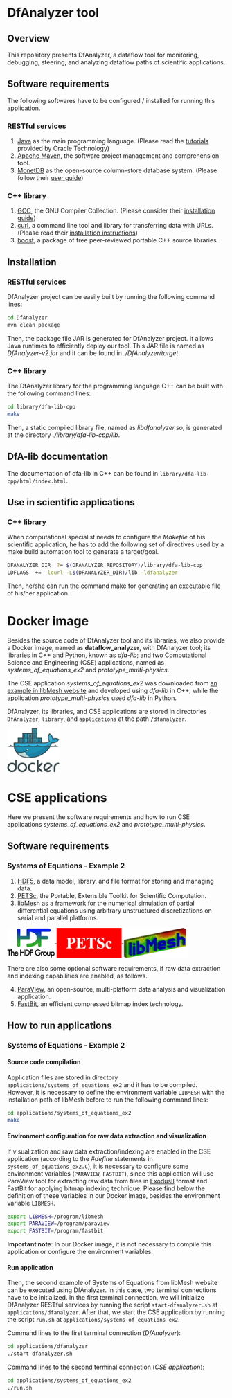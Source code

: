 # DfAnalyzer tool

## Overview

This repository presents DfAnalyzer, a dataflow tool for monitoring, debugging, steering, and analyzing dataflow paths of scientific applications.

## Software requirements

The following softwares have to be configured / installed for running this application.

### RESTful services

1. [Java](https://www.oracle.com/java/index.html) as the main programming language. (Please read the [tutorials](http://www.oracle.com/technetwork/java/javase/downloads/index.html) provided by Oracle Technology)
2. [Apache Maven](https://maven.apache.org/), the software project management and comprehension tool. 
3. [MonetDB](https://www.monetdb.org) as the open-source column-store database system. (Please follow their [user guide](https://www.monetdb.org/Documentation/UserGuide))

### C++ library

1. [GCC](https://gcc.gnu.org/), the GNU Compiler Collection. (Please consider their [installation guide](https://gcc.gnu.org/install/))
2. [curl](https://curl.haxx.se/), a command line tool and library for transferring data with URLs. (Please read their [installation instructions](https://curl.haxx.se/download.html))
3. [boost](https://www.boost.org/), a package of free peer-reviewed portable C++ source libraries.

## Installation

### RESTful services

DfAnalyzer project can be easily built by running the following command lines:

```bash
cd DfAnalyzer
mvn clean package
```

Then, the package file JAR is generated for DfAnalyzer project. It allows Java runtimes to efficiently deploy our tool. This JAR file is named as *DfAnalyzer-v2.jar* and it can be found in *./DfAnalyzer/target*.

### C++ library

The DfAnalyzer library for the programming language C++ can be built with the following command lines:

```bash
cd library/dfa-lib-cpp
make
```

Then, a static compiled library file, named as *libdfanalyzer.so*, is generated at the directory *./library/dfa-lib-cpp/lib*.

## DfA-lib documentation

The documentation of dfa-lib in C++ can be found in `library/dfa-lib-cpp/html/index.html`.

## Use in scientific applications

### C++ library

When computational specialist needs to configure the *Makefile* of his scientific application, he has to add the following set of directives used by a make build automation tool to generate a target/goal.

```bash
DFANALYZER_DIR 	?= $(DFANALYZER_REPOSITORY)/library/dfa-lib-cpp
LDFLAGS  += -lcurl -L$(DFANALYZER_DIR)/lib -ldfanalyzer
```

Then, he/she can run the command make for generating an executable file of his/her application.

# Docker image

Besides the source code of DfAnalyzer tool and its libraries, we also provide a Docker image, named as **dataflow_analyzer**, with DfAnalyzer tool; its libraries in C++ and Python, known as *dfa-lib*; and two Computational Science and Engineering (CSE) applications, named as *systems_of_equations_ex2* and *prototype_multi-physics*. 

The CSE application *systems_of_equations_ex2* was downloaded from [an example in libMesh website](https://libmesh.github.io/examples/systems_of_equations_ex2.html) and developed using *dfa-lib* in C++, while the application *prototype_multi-physics* used *dfa-lib* in Python. 

DfAnalyzer, its libraries, and CSE applications are stored in directories `DfAnalyzer`, `library`, and `applications` at the path `/dfanalyzer`. 

<a href="https://hub.docker.com/r/vitorss/dataflow_analyzer" target="_blank">
    <img src="./img/docker.png" width="120">
</a>

# CSE applications

Here we present the software requirements and how to run CSE applications *systems_of_equations_ex2* and *prototype_multi-physics*.

## Software requirements

### Systems of Equations - Example 2

1. [HDF5](https://support.hdfgroup.org/HDF5/), a data model, library, and file format for storing and managing data.
2. [PETSc](https://www.mcs.anl.gov/petsc/), the Portable, Extensible Toolkit for Scientific Computation.
3. [libMesh](http://libmesh.github.io/) as a framework for the numerical simulation of partial differential equations using arbitrary unstructured discretizations on serial and parallel platforms.

<a href="https://support.hdfgroup.org/HDF5/" target="_blank">
    <img src="./img/hdf5.jpeg" width="110" align="middle">
</a>
<a href="https://www.mcs.anl.gov/petsc/" target="_blank">
    <img src="./img/petsc.png" width="150" align="middle">
</a>
<a href="http://libmesh.github.io/" target="_blank">
    <img src="./img/libmesh.jpeg" width="150" align="middle">
</a>

There are also some optional software requirements, if raw data extraction and indexing capabilities are enabled, as follows.

4. [ParaView](https://www.paraview.org/), an open-source, multi-platform data analysis and visualization application.
5. [FastBit](https://sdm.lbl.gov/fastbit/), an efficient compressed bitmap index technology.

## How to run applications

### Systems of Equations - Example 2

#### Source code compilation

Application files are stored in directory `applications/systems_of_equations_ex2` and it has to be compiled. However, it is necessary to define the environment variable `LIBMESH` with the installation path of libMesh before to run the following command lines:

```bash
cd applications/systems_of_equations_ex2
make
```

#### Environment configuration for raw data extraction and visualization

If visualization and raw data extraction/indexing are enabled in the CSE application (according to the *#define* statements in `systems_of_equations_ex2.C`), it is necessary to configure some environment variables (`PARAVIEW`, `FASTBIT`), since this application will use ParaView tool for extracting raw data from files in [ExodusII](http://prod.sandia.gov/techlib/access-control.cgi/1992/922137.pdf) format and FastBit for applying bitmap indexing technique. Please find below the definition of these variables in our Docker image, besides the environment variable `LIBMESH`.

```bash
export LIBMESH=/program/libmesh
export PARAVIEW=/program/paraview
export FASTBIT=/program/fastbit
```

**Important note**: In our Docker image, it is not necessary to compile this application or configure the environment variables.

#### Run application

Then, the second example of Systems of Equations from libMesh website can be executed using DfAnalyzer. In this case, two terminal connections have to be initialized. In the first terminal connection, we will initialize DfAnalyzer RESTful services by running the script `start-dfanalyzer.sh` at `applications/dfanalyzer`. After that, we start the CSE application by running the script `run.sh` at `applications/systems_of_equations_ex2`.

Command lines to the first terminal connection (*DfAnalyzer*):

```bash
cd applications/dfanalyzer
./start-dfanalyzer.sh
```

Command lines to the second terminal connection (*CSE application*):

```bash
cd applications/systems_of_equations_ex2
./run.sh
```